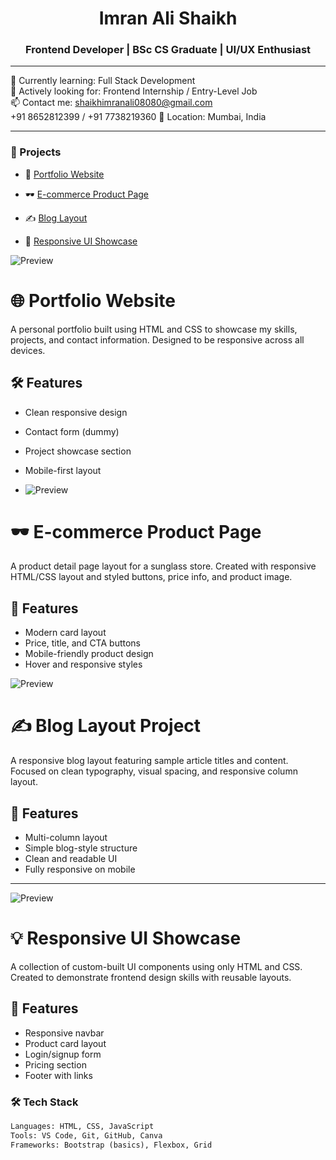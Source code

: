 <h1 align="center">Imran Ali Shaikh </h1>
<h3 align="center">Frontend Developer | BSc CS Graduate | UI/UX Enthusiast</h3>

---

🌱 Currently learning: Full Stack Development  
💼 Actively looking for: Frontend Internship / Entry-Level Job  
📫 Contact me: shaikhimranali08080@gmail.com  
+91 8652812399 / +91 7738219360
📍 Location: Mumbai, India

---

### 🚀 Projects
- 🎨 [Portfolio Website](https://iamimranshaikh.github.io/portfolio-website)

- 🕶️ [E-commerce Product Page](https://iamimranshaikh.github.io/sunglass-ecommerce-demo)  
- ✍️ [Blog Layout](https://iamimranshaikh.github.io/blog-project)  
- 🧩 [Responsive UI Showcase](https://iamimranshaikh.github.io/responsive-ui-showcase)
  
![Preview](portfolio_website_preview.PNG)

# 🌐 Portfolio Website

A personal portfolio built using HTML and CSS to showcase my skills, projects, and contact information. Designed to be responsive across all devices.

## 🛠️ Features
- Clean responsive design
- Contact form (dummy)
- Project showcase section
- Mobile-first layout

- ![Preview](e-commerce_product_page_preview.png) 

# 🕶️ E-commerce Product Page

A product detail page layout for a sunglass store. Created with responsive HTML/CSS layout and styled buttons, price info, and product image.

## 🛒 Features
- Modern card layout
- Price, title, and CTA buttons
- Mobile-friendly product design
- Hover and responsive styles

![Preview](blog_layout_project_preview.png)

# ✍️ Blog Layout Project

A responsive blog layout featuring sample article titles and content. Focused on clean typography, visual spacing, and responsive column layout.

## 📘 Features
- Multi-column layout
- Simple blog-style structure
- Clean and readable UI
- Fully responsive on mobile
---

![Preview](responsive_ui_showcase_preview.png)

# 💡 Responsive UI Showcase

A collection of custom-built UI components using only HTML and CSS. Created to demonstrate frontend design skills with reusable layouts.

## 🧩 Features
- Responsive navbar
- Product card layout
- Login/signup form
- Pricing section
- Footer with links

  
### 🛠️ Tech Stack
```html
Languages: HTML, CSS, JavaScript  
Tools: VS Code, Git, GitHub, Canva  
Frameworks: Bootstrap (basics), Flexbox, Grid  

